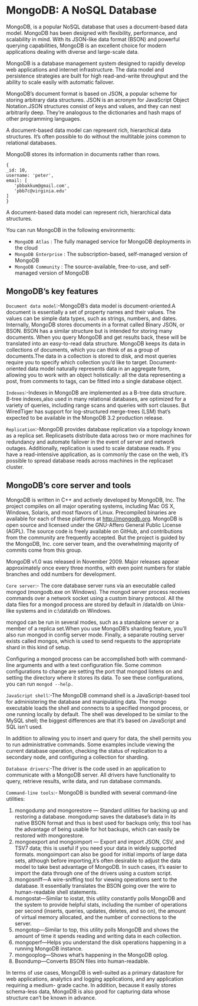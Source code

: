 # MongoDB: A NoSQL Database

MongoDB, is a popular NoSQL database that uses a document-based data model. MongoDB has been designed with flexibility, performance, and scalability in mind. With its JSON-like data format (BSON) and powerful querying capabilities, MongoDB is an excellent choice for modern applications dealing with diverse and large-scale data.

MongoDB is a database management system designed to rapidly develop web applications and internet infrastructure. The data model and persistence strategies are built for high read-and-write throughput and the ability to scale easily with automatic failover.

MongoDB’s document format is based on JSON, a popular scheme for storing arbitrary data structures. JSON is an acronym for JavaScript Object Notation.JSON structures consist of keys and values, and they can nest arbitrarily deep. They’re analogous to the dictionaries and hash maps of other programming languages.

A document-based data model can represent rich, hierarchical data structures. It’s often possible to do without the multitable joins common to relational databases.

MongoDB stores its information in documents rather than rows.

```bson
{
_id: 10,
username: 'peter',
email: [
   'pbbakkum@gmail.com',
   'pbb7c@virginia.edu'
]
}
```

A document-based data model can represent rich, hierarchical data structures.

You can run MongoDB in the following environments:

- `MongoDB Atlas`  : The fully managed service for MongoDB deployments in the cloud
- `MongoDB Enterprise`  : The subscription-based, self-managed version of MongoDB
- `MongoDB Community`  : The source-available, free-to-use, and self-managed version of MongoDB

## MongoDB’s key features

`Document data model`:-MongoDB’s data model is document-oriented.A document is essentially a set of property names and their values. The values can be simple data types, such as strings, numbers, and dates.
Internally, MongoDB stores documents in a format called Binary JSON, or BSON. BSON has a similar structure but is intended for storing many documents. When you query
MongoDB and get results back, these will be translated into an easy-to-read data structure.
MongoDB keeps its data in collections of documents, which you can think of as a group of documents.The data in a collection is stored to disk, and most queries require you to specify which collection you’d like to target.
Document-oriented data model naturally represents data in an aggregate form, allowing you to work with an object holistically: all the data representing a post, from comments to tags, can be fitted into a single database object.

`Indexes`:-Indexes in MongoDB are implemented as a B-tree data structure. B-tree indexes,also used in many relational databases, are optimized for a variety of queries, including range scans and queries with sort clauses. But WiredTiger has support for log-structured merge-trees (LSM) that’s expected to be available in the MongoDB 3.2 production release.

`Replication`:-MongoDB provides database replication via a topology known as a replica set. Replicasets distribute data across two or more machines for redundancy and automate failover in the event of server and network outages. Additionally, replication is used to scale database reads. If you have a read-intensive application, as is commonly the case on the web, it’s possible to spread database reads across machines in the replicaset cluster.

## MongoDB’s core server and tools

MongoDB is written in C++ and actively developed by MongoDB, Inc. The project compiles on all major operating systems, including Mac OS X, Windows, Solaris, and
most flavors of Linux. Precompiled binaries are available for each of these platforms at http://mongodb.org. MongoDB is open source and licensed under the GNU-Affero
General Public License (AGPL). The source code is freely available on GitHub, and contributions from the community are frequently accepted. But the project is guided
by the MongoDB, Inc. core server team, and the overwhelming majority of commits come from this group.

MongoDB v1.0 was released in November 2009. Major releases appear approximately once every three months, with even point numbers for stable branches and odd numbers for development.

`Core server`:- The core database server runs via an executable called mongod (mongodb.exe on Windows). The mongod server process receives commands over a network socket using a custom binary protocol. All the data files for a mongod process are stored by default in /data/db on Unix-like systems and in c:\data\db on Windows.

mongod can be run in several modes, such as a standalone server or a member of a replica set.When you use MongoDB’s sharding feature, you’ll also run mongod in config server mode. Finally, a separate routing server exists called mongos, which is used to send requests to the appropriate shard in this kind of setup.

Configuring a mongod process can be accomplished both with command-line arguments and with a text configuration file. Some common configurations to change are setting the port that mongod listens on and setting the directory where it stores its data. To see these configurations, you can run `mongod --help.`

`JavaScript shell`:-The MongoDB command shell is a JavaScript-based tool for administering the database and manipulating data. The mongo executable loads the shell and connects to a specified mongod process, or one running locally by default. The shell was developed to be similar to the MySQL shell; the biggest differences are that it’s based on JavaScript and SQL isn’t used.

In addition to allowing you to insert and query for data, the shell permits you to run administrative commands. Some examples include viewing the current database
operation, checking the status of replication to a secondary node, and configuring a collection for sharding.

`Database drivers`:-The driver is the code used in an application to communicate with a MongoDB server. All drivers have functionality to query, retrieve results, write data, and run database commands.

`Command-line tools`:- MongoDB is bundled with several command-line utilities:
   1. mongodump and mongorestore — Standard utilities for backing up and restoring a database. mongodump saves the database’s data in its native BSON format and
   thus is best used for backups only; this tool has the advantage of being usable for hot backups, which can easily be restored with mongorestore.
   2. mongoexport and mongoimport — Export and import JSON, CSV, and TSV7 data; this is useful if you need your data in widely supported formats. mongoimport
   can also be good for initial imports of large data sets, although before importing,it’s often desirable to adjust the data model to take best advantage of MongoDB.
   In such cases, it’s easier to import the data through one of the drivers using a custom script.
   3. mongosniff—A wire-sniffing tool for viewing operations sent to the database. It essentially translates the BSON going over the wire to human-readable shell statements.
   4. mongostat—Similar to iostat, this utility constantly polls MongoDB and the system to provide helpful stats, including the number of operations per second (inserts, queries, updates, deletes, and so on), the amount of virtual memory allocated, and the number of connections to the server.
   5. mongotop—Similar to top, this utility polls MongoDB and shows the amount of time it spends reading and writing data in each collection.
   6. mongoperf—Helps you understand the disk operations happening in a running MongoDB instance.
   7. mongooplog—Shows what’s happening in the MongoDB oplog.
   8. Bsondump—Converts BSON files into human-readable.


In terms of use cases, MongoDB is well-suited as a primary datastore for web applications, analytics and logging applications, and any application requiring a medium-
grade cache. In addition, because it easily stores schema-less data, MongoDB is also good for capturing data whose structure can’t be known in advance.
